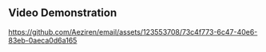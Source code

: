 ## Video Demonstration


https://github.com/Aeziren/email/assets/123553708/73c4f773-6c47-40e6-83eb-0aeca0d6a165

